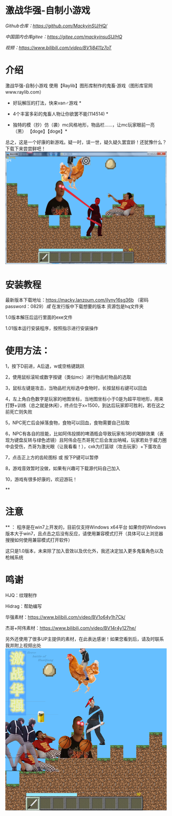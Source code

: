 # 激战华强-自制小游戏
*Github仓库：https://github.com/MackyinSU/HQ/*

*中国国内仓库gitee：https://gitee.com/mackyinsuSU/HQ*

*视频：https://www.bilibili.com/video/BV1j8411z7oT*
# 介绍
激战华强-自制小游戏 
使用【Raylib】图形库制作的鬼畜·游戏（图形库官网www.raylib.com）

* 好玩解压的打法，快来van♂游戏 *

* 4个丰富多彩的鬼畜人物让你欲罢不能(114514) *

* 独特的模（抄）仿（袭）mc风格地形，物品栏……，让mc玩家眼前一亮（黑） 【doge】【doge】*

总之，这是一个好康的新游戏。疑一时，误一世，疑久疑久罢宜龄！还犹豫什么？下载下来尝尝鲜吧！
![输入图片说明](picture/jzhq2.png)
# 安装教程
最新版本下载地址：https://macky.lanzoum.com/ilyny16sg36b （密码password：0829）*或* 在发行版中下载想要的版本
资源包是hq文件夹

1.0版本解压后运行里面的exe文件

1.01版本运行安装程序，按照指示进行安装操作

# 使用方法： 
1，按下D前进，A后退，w或空格键跳跃

2，使用鼠标滚轮或数字按键（类似mc）进行物品栏物品的选取

3，鼠标左键是攻击，当物品栏光标选中食物时，长按鼠标右键可以回血

4，左上角白色数字是玩家的地图坐标，当地图坐标小于0是为超平坦地形，用来打野+训练（总之就是休闲），终点位于x=1500，到达后玩家即可胜利，若在这之前死亡则失败

5，NPC死亡后会掉落食物，食物可以回血，食物需要自己拾取

6，NPC有各自的技能，比如阿伟投掷的啤酒瓶会导致玩家有3秒的喝醉效果（表现为键盘反转与绿色滤镜）且阿伟会在杰哥死亡后会发出呐喊，玩家若处于威力圈中会受伤，杰哥为激光眼（让我看看！），cxk为打篮球（攻击玩家）+下蛋攻击

7，点击正上方的齿轮图标 或 按下P键可以暂停

8，游戏音效暂时没做，如果有兴趣可下载源代码自己加入

10，游戏有很多好康的，欢迎游玩！

**

# 注意
** ： 程序是在win7上开发的，目前仅支持Windows x64平台 如果你的Windows版本大于win7，且点击之后没有反应，请使用兼容模式打开（具体可以上浏览器搜搜如何使用兼容模式打开软件） 

这只是1.0版本，未来除了加入音效以及优化外，我还决定加入更多鬼畜角色以及枪械系统

# 鸣谢
HJQ：纹理制作

Hidrag：帮助编写

华强素材：https://www.bilibili.com/video/BV1o64y1h7Ck/

杰哥+阿伟素材：https://www.bilibili.com/video/BV14r4y127he/

另外还使用了很多UP主提供的素材，在此表达感谢！如果您看到后，请及时联系我并附上视频出处
![输入图片说明](picture/jzhq.png)